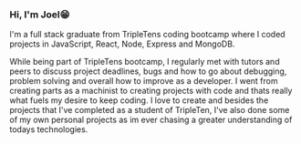 ### Hi, I'm Joel😁

I'm a full stack graduate from TripleTens coding bootcamp where I coded projects in JavaScript, React, Node, Express and MongoDB.

While being part of TripleTens bootcamp, I regularly met with tutors and peers to discuss project deadlines, bugs and how to go about debugging, problem solving and overall how to improve as a developer. I went from creating parts as a machinist to creating projects with code and thats really what fuels my desire to keep coding. I love to create and besides the projects that I've completed as a student of TripleTen, I've also done some of my own personal projects as im ever chasing a greater understanding of todays technologies.


<!--
**joelrivera14/joelrivera14** is a ✨ _special_ ✨ repository because its `README.md` (this file) appears on your GitHub profile.

Here are some ideas to get you started:

- 🔭 I’m currently working on ...
- 🌱 I’m currently learning ...
- 👯 I’m looking to collaborate on ...
- 🤔 I’m looking for help with ...
- 💬 Ask me about ...
- 📫 How to reach me: ...
- 😄 Pronouns: ...
- ⚡ Fun fact: ...
-->
